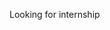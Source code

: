 <!--
**edniaj/edniaj** is a ✨ _special_ ✨ repository because its `README.md` (this file) appears on your GitHub profile.
-->
<!-- ## Projects:
1. NFT marketplace 
place https://main--beastofburden.netlify.app/

2. Job portal 
https://tiny-hamster-468f0e.netlify.app/

3. Multichain price aggregator 
https://cranky-hermann-6c6365.netlify.app/

## Hobby
### Aug '22
I'm current learning how to set up a web server + website on my raspberry PI 4.


### @ Jun '22
I’m currently learning how to audit solidity smart contracts: https://github.com/edniaj/ethernaut_solutions

- 📫 How to reach me: https://www.linkedin.com/in/jian-deeee/
 -->
 Looking for internship
